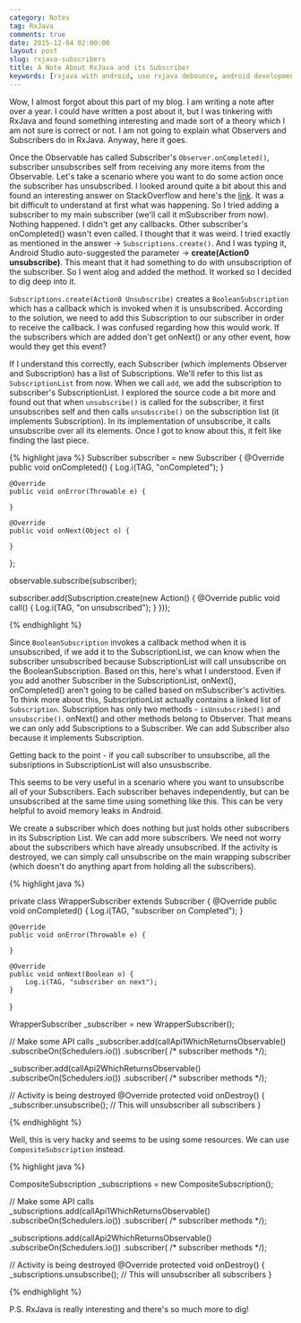 ```yaml
---
category: Notes
tag: RxJava
comments: true
date: 2015-12-04 02:00:00
layout: post
slug: rxjava-subscribers
title: A Note About RxJava and its Subscriber
keywords: [rxjava with android, use rxjava debounce, android development, android tutorial, learn rxjava, rxjava best practices, rxjava subscriber]
---
```


Wow, I almost forgot about this part of my blog. I am writing a note after over a year. I could have written a post about it, but I was tinkering with RxJava and found something interesting and made sort of a theory which I am not sure is correct or not. I am not going to explain what Observers and Subscribers do in RxJava. Anyway, here it goes.

Once the Observable has called Subscriber's `Observer.onCompleted()`, subscriber unsubscribes self from receiving any more items from the Observable. Let's take a scenario where you want to do some action once the subscriber has unsubscribed. I looked around quite a bit about this and found an interesting answer on StackOverflow and here's the [link](http://stackoverflow.com/a/26695678/891373). It was a bit difficult to understand at first what was happening. So I tried adding a subscriber to my main subscriber (we'll call it mSubscriber from now). Nothing happened. I didn't get any callbacks. Other subscriber's onCompleted() wasn't even called. I thought that it was weird. I tried exactly as mentioned in the answer -> `Subscriptions.create()`. And I was typing it, Android Studio auto-suggested the parameter -> **create(Action0 unsubscribe)**. This meant that it had something to do with unsubscription of the subscriber. So I went alog and added the method. It worked so I decided to dig deep into it.

`Subscriptions.create(Action0 Unsubscribe)` creates a `BooleanSubscription` which has a callback which is invoked when it is unsubscribed. According to the solution, we need to add this Subscription to our subscriber in order to receive the callback. I was confused regarding how this would work. If the subscribers which are added don't get onNext() or any other event, how would they get this event?

If I understand this correctly, each Subscriber (which implements Observer<T> and Subscription) has a list of Subscriptions. We'll refer to this list as `SubscriptionList` from now. When we call `add`, we add the subscription to subscriber's SubscriptionList. I explored the source code a bit more and found out that when `unsubscribe()` is called for the subscriber, it first unsubscribes self and then calls `unsubscribe()` on the subscription list (it implements Subscription). In its implementation of unsubscribe, it calls unsubscribe over all its elements. Once I got to know about this, it felt like finding the last piece.

{% highlight java %}
Subscriber subscriber = new Subscriber {
    @Override
    public void onCompleted() {
        Log.i(TAG, "onCompleted");
    }

    @Override
    public void onError(Throwable e) {

    }

    @Override
    public void onNext(Object o) {

    }
};

observable.subscribe(subscriber);

subscriber.add(Subscription.create(new Action() {
    @Override
    public void call() {
        Log.i(TAG, "on unsubscribed");
    }
}));

{% endhighlight %}

Since `BooleanSubscription` invokes a callback method when it is unsubscribed, if we add it to the SubscriptionList, we can know when the subscriber unsubscribed because SubscriptionList will call unsubscribe on the BooleanSubscription. Based on this, here's what I understood. Even if you add another Subscriber in the SubscriptionList, onNext(), onCompleted() aren't going to be called based on mSubscriber's activities. To think more about this, SubscriptionList actually contains a linked list of `Subscription`. Subscription has only two methods - `isUnsubscribed()` and `unsubscribe()`. onNext() and other methods belong to Observer. That means we can only add Subscriptions to a Subscriber. We can add Subscriber also because it implements Subscription. 

Getting back to the point - if you call subscriber to unsubscribe, all the subsriptions in SubscriptionList will also unsusbscribe.

This seems to be very useful in a scenario where you want to unsubscribe all of your Subscribers. Each subscriber behaves independently, but can be unsubscribed at the same time using something like this. This can be very helpful to avoid memory leaks in Android.

We create a subscriber which does nothing but just holds other subscribers in its Subscription List. We can add more subscribers. We need not worry about the subscribers which have already unsubscribed. If the activity is destroyed, we can simply call unsubscribe on the main wrapping subscriber (which doesn't do anything apart from holding all the subscribers).

{% highlight java %}

private class WrapperSubscriber extends Subscriber {
    @Override
    public void onCompleted() {
        Log.i(TAG, "subscriber on Completed");
    }

    @Override
    public void onError(Throwable e) {

    }

    @Override
    public void onNext(Boolean o) {
        Log.i(TAG, "subscriber on next");
    } 
}

WrapperSubscriber _subscriber = new WrapperSubscriber();

// Make some API calls
_subscriber.add(callApi1WhichReturnsObservable()
                .subscribeOn(Schedulers.io())
                .subscriber( /* subscriber methods */);

_subscriber.add(callApi2WhichReturnsObservable()
                .subscribeOn(Schedulers.io())
                .subscriber( /* subscriber methods */);
                
// Activity is being destroyed
@Override
protected void onDestroy() {
    _subscriber.unsubscribe(); // This will unsubscriber all subscribers
}

{% endhighlight %}

Well, this is very hacky and seems to be using some resources. We can use `CompositeSubscription` instead.

{% highlight java %}

CompositeSubscription _subscriptions = new CompositeSubscription();

// Make some API calls
_subscriptions.add(callApi1WhichReturnsObservable()
                .subscribeOn(Schedulers.io())
                .subscriber( /* subscriber methods */);

_subscriptions.add(callApi2WhichReturnsObservable()
                .subscribeOn(Schedulers.io())
                .subscriber( /* subscriber methods */);
                
// Activity is being destroyed
@Override
protected void onDestroy() {
    _subscriptions.unsubscribe(); // This will unsubscriber all subscribers
}

{% endhighlight %}

P.S. RxJava is really interesting and there's so much more to dig!
